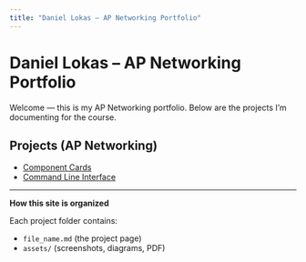 ```yaml
---
title: "Daniel Lokas – AP Networking Portfolio"
---
```


# Daniel Lokas – AP Networking Portfolio

Welcome — this is my AP Networking portfolio. Below are the projects I’m documenting for the course.

## Projects (AP Networking)
- [Component Cards](<classes/ap networking files/component-cards.md>)
- [Command Line Interface](<classes/ap networking files/command-line-interface.md>)

---

**How this site is organized**

Each project folder contains:
- `file_name.md` (the project page)
- `assets/` (screenshots, diagrams, PDF)


